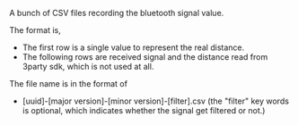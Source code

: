 A bunch of CSV files recording the bluetooth signal value.

The format is,
* The first row is a single value to represent the real distance.
* The following rows are received signal and the distance read from 3party sdk, which is not used at all.

The file name is in the format of 
* [uuid]-[major version]-[minor version]-[filter].csv (the "filter" key words is optional, which indicates whether the signal get filtered or not.)